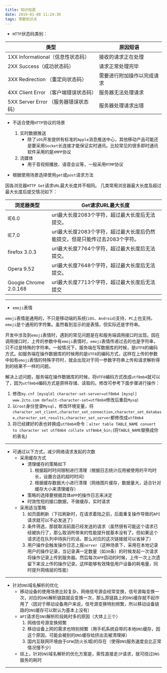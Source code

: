 ```yaml
---
title: 知识拾遗
date: 2019-01-08 11:24:30
tags: 零散知识点
---
```


* `HTTP`状态码类别：

类型 | 原因短语
--- | ---
1XX Informational（信息性状态码）| 接收的请求正在处理
2XX Success（成功状态码）| 请求正常处理完毕
3XX Redirection （重定向状态码）| 需要进行附加操作以完成请求
4XX Client Error （客户端错误状态码）| 服务器无法处理请求
5XX Server Error （服务器错误状态码）| 服务器处理请求出错

* 不适合使用`HTTP`协议的场景
  1. 实时数据推送
     * 除了`iOS`开发提供有标准的`Apple`消息推送中心，其他移动产品可能还是要采用`Socket`长连接才能保证实时通讯。比较常见的很多即时通讯软件采用的是`XMPP`协议
  2. 流媒体
     * 用于音视频播放、语音会议等，一般采用`RTMP`协议

* 根据使用场景选择使用`get`或`post`请求方法

因各浏览器`HTTP Get`请求`URL`最大长度并不相同。
几类常用浏览器最大长度及超过最大长度后提交情况如下：

浏览器类型 | Get请求URL最大长度
--- | ---
IE6.0 | url最大长度2083个字符，超过最大长度后无法提交。
IE7.0 | url最大长度2083个字符，超过最大长度后仍然能提交，但是只能传过去2083个字符。
firefox 3.0.3 | url最大长度7764个字符，超过最大长度后无法提交。
Opera 9.52 | url最大长度7648个字符，超过最大长度后无法提交。
Google Chrome 2.0.168 | url最大长度7713个字符，超过最大长度后无法提交

---

* `emoji`表情

`emoji`表情是通用的，不只是移动端的系统(`iOS`、`Android`)支持，`PC`上也支持。`emoji`是个通用的字符集。虽然看到显示的是表情，但实际还是字符串。

开发中涉及到`emoji`表情时，遇到的常见问题是在和服务端调用接口时出现。因在调用接口时，上传的参数中有`emoji`表情时，`emoji`表情传递过去的也是字符串，只不过是特殊的字符串。一般情况下，服务端在写数据库的时候，是`UTF8`的编码方式。如服务端在操作数据库的时候用的是`UTF8`的编码方式，这样在上传的参数中如有`emoji`表情的特殊字符时，就会出现对于同一参数字符串上传和请求解析得到的结果不一样的问题。

解决上述问题，服务端在操作数据库的时候，将`UTF8`编码方式改成`utf8mb4`就可以了，因为`utf8mb4`编码方式是原样存储、读取的。修改可参考下面步骤进行操作：

1. 修改`my.cnf [mysqld] character-set-server=utf8mb4 [mysql] www.2cto.com default-character-set=utf8mb4`修改后重启`Mysql`
2. 以`root`身份登录`Mysql`，修改环境变量，将`character_set_client,character_set_connection,character_set_database,character_set_results,character_set_server`都修改成`utf8mb4`
3. 将已经建好的表也转换成`utf8mb4`命令：`alter table TABLE_NAME convert to character set utf8mb4 collate utf8mb4_bin;`(将`TABLE_NAME`替换成你的表名)

---

* 可通过以下方式，减少网络请求发起的次数
  * 采用缓存方式
     * 清理缓存的策略如下
         1. 根据超时时间限制进行清理（根据日志统计应用被使用的平均时长，设置合适的超时时间）
         2. 根据缓存数据大小进行清理（网络图片缓存，数据量大，适合针对缓存大小来清理缓存）
     * 策略的选择要根据具体`APP`的操作日志来决定
     * 时效性短的接口数据，不做缓存，实时请求
  * 采用适当策略
    1. 如页面刷新（下拉刷新时，在请求着陆之前，后面重复操作导致的`API`请求就可以不必发送了）
    2. 条件筛选，那就取消前面已经发送的请求（虽然很有可能这个请求已经被执行了，那么取消所带来的性能提升就基本没有了。但如果这个请求还在队列中待执行的话，那么对应的这次链接就可以省掉了）
    3. 用户操作会触发操作日志上报`server`（这种场景下，采用在本地记录用户的操作记录，当记录满一定数量（如`30`条）的时候发起一次请求将操作记录上传到服务器。然后每次`APP`启动的时候，上传一次上次遗留下来没上传的操作记录。这样能够有效降低用户设备的耗电量，同时提升网络层的性能）

---

* 针对`DNS`域名解析的优化
  * 移动设备的使用场景比较复杂，网络信号源会经常变换，信号源每变换一次，对应的`DNS`解析链路就会变换一次，那么原链路上的`DNS`缓存就不起作用了（因对于移动设备用户来说，信号源变换特别频繁，所以移动设备链路的`DNS`缓存可以默认为基本上没有）
  * `API`请求在`DNS`解析阶段耗时多的原因（大体上三个）
     1. 网络信号源变换频繁
     2. 移动设备上网的需求也特别频繁（用手机系统自带的本地`DNS`缓存，因这个原因，可能会被别的`DNS`缓存给挤出去被清理掉）
     3. 国内互联网环境由于`GFW`(防火长城)的存在（使得`DNS`服务速度会比正常情况慢不少）
  * 综上，针对`DNS`域名解析的优化方案是，索性直接走`IP`请求，就可绕过`DNS`服务的耗时

---

